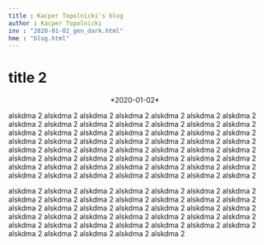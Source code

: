 ```yaml
---
title : Kacper Topolnicki's blog
author : Kacper Topolnicki
inv : "2020-01-02_gen_dark.html"
hme : "blog.html"
---
```



# title 2
<center>
*2020-01-02*
</center>

alskdma 2 alskdma 2
alskdma 2 alskdma 2
alskdma 2 alskdma 2
alskdma 2 alskdma 2
alskdma 2 alskdma 2
alskdma 2 alskdma 2
alskdma 2 alskdma 2
alskdma 2 alskdma 2
alskdma 2 alskdma 2
alskdma 2 alskdma 2
alskdma 2 alskdma 2
alskdma 2 alskdma 2
alskdma 2 alskdma 2
alskdma 2 alskdma 2
alskdma 2 alskdma 2
alskdma 2 alskdma 2
alskdma 2 alskdma 2
alskdma 2 alskdma 2
alskdma 2 alskdma 2
alskdma 2 alskdma 2
alskdma 2 alskdma 2
alskdma 2 alskdma 2
alskdma 2 alskdma 2
alskdma 2 alskdma 2
alskdma 2 alskdma 2
alskdma 2 alskdma 2
alskdma 2 alskdma 2
alskdma 2 alskdma 2

alskdma 2 alskdma 2
alskdma 2 alskdma 2
alskdma 2 alskdma 2
alskdma 2 alskdma 2
alskdma 2 alskdma 2
alskdma 2 alskdma 2
alskdma 2 alskdma 2
alskdma 2 alskdma 2
alskdma 2 alskdma 2
alskdma 2 alskdma 2
alskdma 2 alskdma 2
alskdma 2 alskdma 2
alskdma 2 alskdma 2
alskdma 2 alskdma 2
alskdma 2 alskdma 2
alskdma 2 alskdma 2
alskdma 2 alskdma 2
alskdma 2 alskdma 2
alskdma 2 alskdma 2
alskdma 2 alskdma 2

<!--BEGIN_HTML
<div>
  <div style="position:relative;padding-top:28.13%;">
	<iframe 
	   style="position:absolute;top:0;left:25%;width:50%;height:100%;" 
	   src="https://www.youtube.com/embed/2BIx2x-Q2fE" 
	   frameborder="0" 
	   allow="accelerometer; autoplay; clipboard-write; encrypted-media; gyroscope; picture-in-picture" 
	   allowfullscreen>
	</iframe>
  </div>
</div>
END_HTML-->


